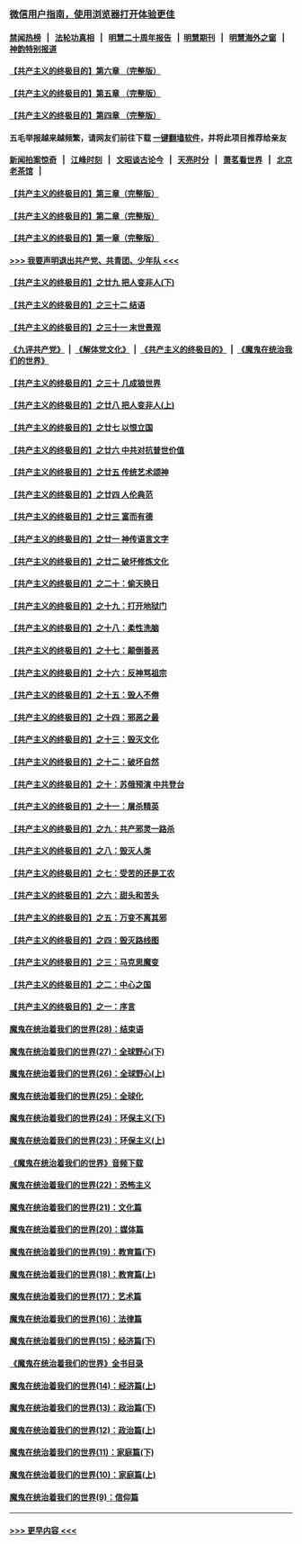 ### [微信用户指南，使用浏览器打开体验更佳](https://github.com/gfw-breaker/banned-news1/blob/master/indexes/wechat-guide.md?t=0)
#### [禁闻热榜](热点新闻.md?t=0)  &nbsp;&nbsp;|&nbsp;&nbsp; [法轮功真相](https://github.com/gfw-breaker/truth/blob/master/README.md?t=0) &nbsp;&nbsp;|&nbsp;&nbsp; [明慧二十周年报告](https://github.com/gfw-breaker/mh-reports/blob/master/README.md?t=0) &nbsp;&nbsp;|&nbsp;&nbsp;[明慧期刊](https://github.com/gfw-breaker/mh-qikan) &nbsp;&nbsp;|&nbsp;&nbsp; [明慧海外之窗](https://github.com/gfw-breaker/mh-news/blob/master/README.md?t=0) &nbsp;&nbsp;|&nbsp;&nbsp; [神韵特别报道](https://github.com/gfw-breaker/mh-news/blob/master/shenyun.md?t=0)
#### [【共产主义的终极目的】第六章 （完整版）](../pages/nsc422/n11428913.md?t=02102355) 
#### [【共产主义的终极目的】第五章 （完整版）](../pages/nsc422/n11428912.md?t=02102355) 
#### [【共产主义的终极目的】第四章 （完整版）](../pages/nsc422/n11428907.md?t=02102355) 
#### 五毛举报越来越频繁，请网友们前往下载 [一键翻墙软件](https://github.com/gfw-breaker/ssr-accounts)，并将此项目推荐给亲友
#### [新闻拍案惊奇](https://github.com/gfw-breaker/banned-news1/blob/master/pages/link4.md) &nbsp;&nbsp;|&nbsp;&nbsp; [江峰时刻](https://github.com/gfw-breaker/banned-news1/blob/master/pages/link4.md) &nbsp;&nbsp;|&nbsp;&nbsp; [文昭谈古论今](https://github.com/gfw-breaker/banned-news1/blob/master/pages/link4.md) &nbsp;&nbsp;|&nbsp;&nbsp; [天亮时分](https://github.com/gfw-breaker/banned-news1/blob/master/pages/link4.md) &nbsp;&nbsp;|&nbsp;&nbsp; [萧茗看世界](https://github.com/gfw-breaker/banned-news1/blob/master/pages/link4.md) &nbsp;&nbsp;|&nbsp;&nbsp; [北京老茶馆](https://github.com/gfw-breaker/banned-news1/blob/master/pages/link4.md) &nbsp;&nbsp;|&nbsp;&nbsp; 
#### [【共产主义的终极目的】第三章（完整版）](../pages/nsc422/n11428848.md?t=02102355) 
#### [【共产主义的终极目的】第二章（完整版）](../pages/nsc422/n11428831.md?t=02102355) 
#### [【共产主义的终极目的】第一章（完整版）](../pages/nsc422/n11417651.md?t=02102355) 
#### [>>> 我要声明退出共产党、共青团、少年队 <<<](https://github.com/begood0513/goodnews/blob/master/quit/letter.md) 
#### [【共产主义的终极目的】之廿九 把人变非人(下)](../pages/nsc422/n11344140.md?t=02102355) 
#### [【共产主义的终极目的】之三十二 结语](../pages/nsc422/n11360535.md?t=02102355) 
#### [【共产主义的终极目的】之三十一 末世景观](../pages/nsc422/n11351129.md?t=02102355) 
#### [《九评共产党》](https://github.com/begood0513/9ping.md/blob/master/README.md) &nbsp;|&nbsp; [《解体党文化》](../../../../jtdwh.md/blob/master/README.md)  &nbsp;|&nbsp; [《共产主义的终极目的》](../../../../gczydzjmd.md/blob/master/README.md) &nbsp;|&nbsp; [《魔鬼在统治我们的世界》](../../../../mgztzwmdsj.md/blob/master/README.md) 
#### [【共产主义的终极目的】之三十 几成狼世界](../pages/nsc422/n11348280.md?t=02102355) 
#### [【共产主义的终极目的】之廿八 把人变非人(上)](../pages/nsc422/n11340492.md?t=02102355) 
#### [【共产主义的终极目的】之廿七 以恨立国](../pages/nsc422/n11336944.md?t=02102355) 
#### [【共产主义的终极目的】之廿六 中共对抗普世价值](../pages/nsc422/n11324785.md?t=02102355) 
#### [【共产主义的终极目的】之廿五 传统艺术颂神](../pages/nsc422/n11296396.md?t=02102355) 
#### [【共产主义的终极目的】之廿四 人伦典范](../pages/nsc422/n11296397.md?t=02102355) 
#### [【共产主义的终极目的】之廿三 富而有德](../pages/nsc422/n11283598.md?t=02102355) 
#### [【共产主义的终极目的】之廿一 神传语言文字](../pages/nsc422/n11263265.md?t=02102355) 
#### [【共产主义的终极目的】之廿二 破坏修炼文化](../pages/nsc422/n11245728.md?t=02102355) 
#### [【共产主义的终极目的】之二十：偷天换日](../pages/nsc422/n11238846.md?t=02102355) 
#### [【共产主义的终极目的】之十九：打开地狱门](../pages/nsc422/n11206376.md?t=02102355) 
#### [【共产主义的终极目的】之十八：柔性洗脑](../pages/nsc422/n11199994.md?t=02102355) 
#### [【共产主义的终极目的】之十七：颠倒善恶](../pages/nsc422/n11179782.md?t=02102355) 
#### [【共产主义的终极目的】之十六：反神骂祖宗](../pages/nsc422/n11166798.md?t=02102355) 
#### [【共产主义的终极目的】之十五：毁人不倦](../pages/nsc422/n11166792.md?t=02102355) 
#### [【共产主义的终极目的】之十四：邪恶之最](../pages/nsc422/n11150249.md?t=02102355) 
#### [【共产主义的终极目的】之十三：毁灭文化](../pages/nsc422/n11135227.md?t=02102355) 
#### [【共产主义的终极目的】之十二：破坏自然](../pages/nsc422/n11135214.md?t=02102355) 
#### [【共产主义的终极目的】之十：苏俄预演 中共登台](../pages/nsc422/n11118424.md?t=02102355) 
#### [【共产主义的终极目的】之十一：屠杀精英](../pages/nsc422/n11118442.md?t=02102355) 
#### [【共产主义的终极目的】之九：共产邪灵一路杀](../pages/nsc422/n11114139.md?t=02102355) 
#### [【共产主义的终极目的】之八：毁灭人类](../pages/nsc422/n11108503.md?t=02102355) 
#### [【共产主义的终极目的】之七：受苦的还是工农](../pages/nsc422/n11101809.md?t=02102355) 
#### [【共产主义的终极目的】之六：甜头和苦头](../pages/nsc422/n11096971.md?t=02102355) 
#### [【共产主义的终极目的】之五：万变不离其邪](../pages/nsc422/n11091285.md?t=02102355) 
#### [【共产主义的终极目的】之四：毁灭路线图](../pages/nsc422/n11086284.md?t=02102355) 
#### [【共产主义的终极目的】之三：马克思魔变](../pages/nsc422/n11061941.md?t=02102355) 
#### [【共产主义的终极目的】之二：中心之国](../pages/nsc422/n11047728.md?t=02102355) 
#### [【共产主义的终极目的】之一：序言](../pages/nsc422/n11086077.md?t=02102355) 
#### [魔鬼在统治着我们的世界(28)：结束语](../pages/nsc422/n10936246.md?t=02102355) 
#### [魔鬼在统治着我们的世界(27)：全球野心(下)](../pages/nsc422/n10928319.md?t=02102355) 
#### [魔鬼在统治着我们的世界(26)：全球野心(上)](../pages/nsc422/n10900318.md?t=02102355) 
#### [魔鬼在统治着我们的世界(25)：全球化](../pages/nsc422/n10788205.md?t=02102355) 
#### [魔鬼在统治着我们的世界(24)：环保主义(下)](../pages/nsc422/n10695307.md?t=02102355) 
#### [魔鬼在统治着我们的世界(23)：环保主义(上)](../pages/nsc422/n10688613.md?t=02102355) 
#### [《魔鬼在统治着我们的世界》音频下载](../pages/nsc422/n10635553.md?t=02102355) 
#### [魔鬼在统治着我们的世界(22)：恐怖主义](../pages/nsc422/n10614727.md?t=02102355) 
#### [魔鬼在统治着我们的世界(21)：文化篇](../pages/nsc422/n10597706.md?t=02102355) 
#### [魔鬼在统治着我们的世界(20)：媒体篇](../pages/nsc422/n10586579.md?t=02102355) 
#### [魔鬼在统治着我们的世界(19)：教育篇(下)](../pages/nsc422/n10564808.md?t=02102355) 
#### [魔鬼在统治着我们的世界(18)：教育篇(上)](../pages/nsc422/n10526970.md?t=02102355) 
#### [魔鬼在统治着我们的世界(17)：艺术篇](../pages/nsc422/n10499093.md?t=02102355) 
#### [魔鬼在统治着我们的世界(16)：法律篇](../pages/nsc422/n10485969.md?t=02102355) 
#### [魔鬼在统治着我们的世界(15)：经济篇(下)](../pages/nsc422/n10469975.md?t=02102355) 
#### [《魔鬼在统治着我们的世界》全书目录](../pages/nsc422/n10464261.md?t=02102355) 
#### [魔鬼在统治着我们的世界(14)：经济篇(上)](../pages/nsc422/n10457370.md?t=02102355) 
#### [魔鬼在统治着我们的世界(13)：政治篇(下)](../pages/nsc422/n10448270.md?t=02102355) 
#### [魔鬼在统治着我们的世界(12)：政治篇(上)](../pages/nsc422/n10444576.md?t=02102355) 
#### [魔鬼在统治着我们的世界(11)：家庭篇(下)](../pages/nsc422/n10440961.md?t=02102355) 
#### [魔鬼在统治着我们的世界(10)：家庭篇(上)](../pages/nsc422/n10435448.md?t=02102355) 
#### [魔鬼在统治着我们的世界(9)：信仰篇](../pages/nsc422/n10432159.md?t=02102355) 

----
#### [ >>> 更早内容 <<< ](../indexes/nsc422-earlier.md)
